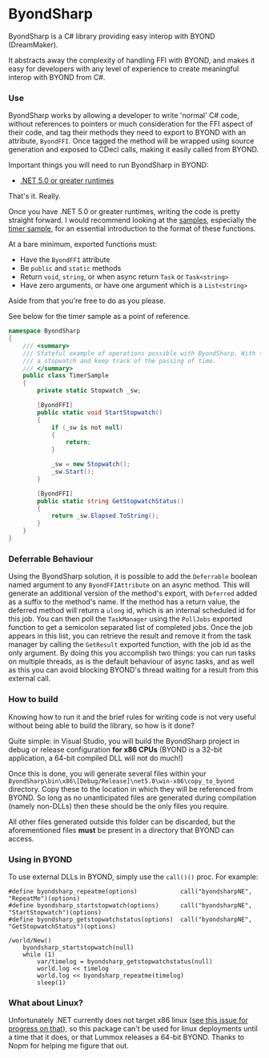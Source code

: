 # ByondSharp

ByondSharp is a C# library providing easy interop with BYOND (DreamMaker).

It abstracts away the complexity of handling FFI with BYOND, and makes it easy for developers with any level of experience to create meaningful interop with BYOND from C#.

### Use

ByondSharp works by allowing a developer to write 'normal' C# code, without references to pointers or much consideration for the FFI aspect of their code, and tag their methods they need to export to BYOND with an attribute, ``ByondFFI``. Once tagged the method will be wrapped using source generation and exposed to CDecl calls, making it easily called from BYOND.

Important things you will need to run ByondSharp in BYOND:
- [.NET 5.0 or greater runtimes](https://dotnet.microsoft.com/download/dotnet/5.0)

That's it. Really.

Once you have .NET 5.0 or greater runtimes, writing the code is pretty straight forward. I would recommend looking at the [samples](https://github.com/bobbahbrown/ByondSharp/blob/master/ByondSharp/Samples.cs), especially the [timer sample](https://github.com/bobbahbrown/ByondSharp/blob/master/ByondSharp/TimerSample.cs), for an essential introduction to the format of these functions.

At a bare minimum, exported functions must:
- Have the ``ByondFFI`` attribute
- Be ``public`` and ``static`` methods
- Return ``void``, ``string``, or when async return ``Task`` or ``Task<string>``
- Have zero arguments, or have one argument which is a ``List<string>``

Aside from that you're free to do as you please.

See below for the timer sample as a point of reference.

```csharp
namespace ByondSharp
{
    /// <summary>
    /// Stateful example of operations possible with ByondSharp. With these two calls, one can maintain 
    /// a stopwatch and keep track of the passing of time.
    /// </summary>
    public class TimerSample
    {
        private static Stopwatch _sw;

        [ByondFFI]
        public static void StartStopwatch()
        {
            if (_sw is not null)
            {
                return;
            }

            _sw = new Stopwatch();
            _sw.Start();
        }

        [ByondFFI]
        public static string GetStopwatchStatus()
        {
            return _sw.Elapsed.ToString();
        }
    }
}
```

### Deferrable Behaviour

Using the ByondSharp solution, it is possible to add the ``Deferrable`` boolean named argument to any ``ByondFFIAttribute`` on an async method. This will generate an additional version of the method's export, with ``Deferred`` added as a suffix to the method's name. If the method has a return value, the deferred method will return a ``ulong`` id, which is an internal scheduled id for this job. You can then poll the ``TaskManager`` using the ``PollJobs`` exported function to get a semicolon separated list of completed jobs. Once the job appears in this list, you can retrieve the result and remove it from the task manager by calling the ``GetResult`` exported function, with the job id as the only argument. By doing this you accomplish two things: you can run tasks on multiple threads, as is the default behaviour of async tasks, and as well as this you can avoid blocking BYOND's thread waiting for a result from this external call.

### How to build

Knowing how to run it and the brief rules for writing code is not very useful without being able to build the library, so how is it done?

Quite simple: in Visual Studio, you will build the ByondSharp project in debug or release configuration **for x86 CPUs** (BYOND is a 32-bit application, a 64-bit compiled DLL will not do much!)

Once this is done, you will generate several files within your ``ByondSharp\bin\x86\[Debug/Release]\net5.0\win-x86\copy_to_byond`` directory. Copy these to the location in which they will be referenced from BYOND. So long as no unanticipated files are generated during compilation (namely non-DLLs) then these should be the only files you require.

All other files generated outside this folder can be discarded, but the aforementioned files __must__ be present in a directory that BYOND can access.

### Using in BYOND

To use external DLLs in BYOND, simply use the ``call()()`` proc. For example:

```dm
#define byondsharp_repeatme(options)			call("byondsharpNE", "RepeatMe")(options)
#define byondsharp_startstopwatch(options)		call("byondsharpNE", "StartStopwatch")(options)
#define byondsharp_getstopwatchstatus(options)	call("byondsharpNE", "GetStopwatchStatus")(options)

/world/New()
	byondsharp_startstopwatch(null)
	while (1)
		var/timelog = byondsharp_getstopwatchstatus(null)
		world.log << timelog
		world.log << byondsharp_repeatme(timelog)
		sleep(1)
```

### What about Linux?

Unfortunately .NET currently does not target x86 linux ([see this issue for progress on that](https://github.com/dotnet/runtime/issues/7335)), so this package can't be used for linux deployments until a time that it does, or that Lummox releases a 64-bit BYOND. Thanks to Nopm for helping me figure that out.